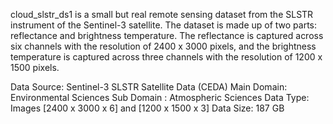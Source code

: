 cloud_slstr_ds1 is a small  but real remote sensing dataset from the SLSTR instrument of the Sentinel-3 satellite. The dataset is made up of two parts: reflectance and brightness temperature. The reflectance is captured across six channels with the resolution of 2400 x 3000 pixels, and the brightness temperature is captured across three channels with the resolution of 1200 x 1500 pixels.

Data Source: Sentinel-3 SLSTR Satellite Data (CEDA)
Main Domain: Environmental Sciences
Sub Domain : Atmospheric Sciences
Data Type:	Images [2400 x 3000 x 6] and [1200 x 1500 x 3]
Data Size:	187 GB

<!--
cloud_slstr_ds1 is a small  but real remote sensing dataset from the SLSTR instrument of the Sentinel-3 satellite. The dataset is made up of two parts: reflectance and brightness temperature. This dataset can be used to estimate the sea surface temperature (SST). The reflectance is captured across six channels with the resolution of 2400 x 3000 pixels, and the brightness temperature is captured across three channels with the resolution of 1200 x 1500 pixels.

* Data Sou*rce: Sentinel-3 SLSTR Satellite Data (CEDA)
* Main Domain: Environmental Sciences
* Sub Domain : Atmospheric Sciences
* Data Type: Images [2400 x 3000 x 6] and [1200 x 1500 x 3]
* Data Size: 187 GB

-->